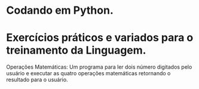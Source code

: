 # Codando em Python.
<h1> Exercícios práticos e variados para o treinamento da Linguagem. </h1>
Operações Matemáticas: Um programa para ler dois número digitados pelo usuário e executar as quatro operações matemáticas retornando o resultado para o usuário. <br>
